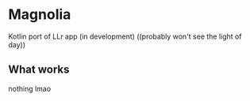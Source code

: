 # Magnolia
Kotlin port of LLr app (in development) ((probably won't see the light of day))
## What works
nothing lmao

